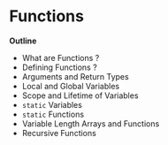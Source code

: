 # Functions

**Outline**
* What are Functions ?
* Defining Functions ?
* Arguments and Return Types
* Local and Global Variables
* Scope and Lifetime of Variables
* `static` Variables
* `static` Functions
* Variable Length Arrays and Functions
* Recursive Functions

